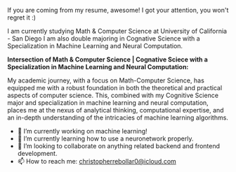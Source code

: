 If you are coming from my resume, awesome! I got your attention, you won't regret it :)

I am currently studying Math & Computer Science at University of California - San Diego
I am also double majoring in Cognative Science with a Specialization in Machine Learning and Neural Computation. 

**Intersection of Math & Computer Science | Cognative Sciece with a Specialization in Machine Learning and Neural Computation:**

My academic journey, with a focus on Math-Computer Science, has equipped me with a robust foundation in both the theoretical and practical aspects of computer science. This, combined with my Cognitive Science major and specialization in machine learning and neural computation, places me at the nexus of analytical thinking, computational expertise, and an in-depth understanding of the intricacies of machine learning algorithms.

- 🔭 I’m currently working on machine learning!
- 🌱 I’m currently learning how to use a neuronetwork properly.
- 👯 I’m looking to collaborate on anything related backend and frontend development.
- 📫 How to reach me: christopherrebollar0@icloud.com
